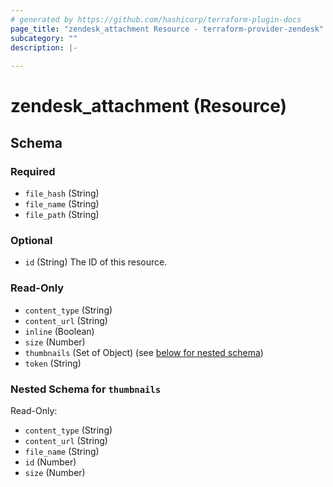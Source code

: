 ```yaml
---
# generated by https://github.com/hashicorp/terraform-plugin-docs
page_title: "zendesk_attachment Resource - terraform-provider-zendesk"
subcategory: ""
description: |-
  
---
```


# zendesk_attachment (Resource)





<!-- schema generated by tfplugindocs -->
## Schema

### Required

- `file_hash` (String)
- `file_name` (String)
- `file_path` (String)

### Optional

- `id` (String) The ID of this resource.

### Read-Only

- `content_type` (String)
- `content_url` (String)
- `inline` (Boolean)
- `size` (Number)
- `thumbnails` (Set of Object) (see [below for nested schema](#nestedatt--thumbnails))
- `token` (String)

<a id="nestedatt--thumbnails"></a>
### Nested Schema for `thumbnails`

Read-Only:

- `content_type` (String)
- `content_url` (String)
- `file_name` (String)
- `id` (Number)
- `size` (Number)


